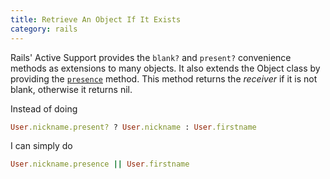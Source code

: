 ```yaml
--- 
title: Retrieve An Object If It Exists
category: rails
---
```


Rails' Active Support provides the `blank?` and `present?` convenience
methods as extensions to many objects. It also extends the Object class by
providing the [`presence`](http://api.rubyonrails.org/classes/Object.html#method-i-presence)
method. This method returns the *receiver* if it is not blank, otherwise
it returns nil.

Instead of doing

```ruby
User.nickname.present? ? User.nickname : User.firstname
```

I can simply do

```ruby
User.nickname.presence || User.firstname
```
